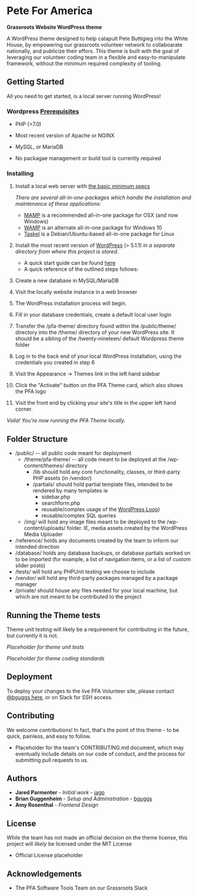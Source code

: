 # Pete For America

**Grassroots Website WordPress theme**

A WordPress theme designed to help catapult Pete Buttigieg into the White House, by empowering our grassroots volunteer network to collaboarate nationally, and publicize their effors. This theme is built with the goal of leveraging our volunteer coding team in a flexible and easy-to-manipulate framework, without the minimum required complexity of tooling.

## Getting Started

All you need to get started, is a local server running WordPress!

### Wordpress [Prerequisites](https://codex.wordpress.org/Template:Server_requirements)

- PHP (>7.0)
- Most recent version of Apache or NGINX
- MySQL, or MariaDB

- No packagae management or build tool is currently required

### Installing

1. Install a local web server with [the basic minimum specs](https://codex.wordpress.org/Template:Server_requirements)

   _There are several all-in-one-packages which handle the installation and maintenance of these applications:_

   - [MAMP](https://www.mamp.info/en/) is a recommended all-in-one package for OSX (and now Windows)
   - [WAMP](http://www.wampserver.com/en/) is an alternate all-in-one package for Windows 10
   - [Taskel](https://help.ubuntu.com/community/Tasksel) is a Debian/Ubuntu-based all-in-one package for Linux

2. Install the most recent version of [WordPress](https://wordpress.org/download/) (> 5.1.1) _in a separate directory from where this project is stored_.

   - A quick start guide can be found [here](https://codex.wordpress.org/Installing_WordPress)
   - A quick reference of the outlined steps follows:

3. Create a new database in MySQL/MariaDB

4. Visit the locally website instance in a web browser

5. The WordPress installation process will begin.

6. Fill in your database credentials, create a default local user login

7. Transfer the /pfa-theme/ directory found within the /public/theme/ directory into the /theme/ directory of your new WordPress site. It should be a sibling of the /twenty-nineteen/ default Wordpress theme folder

8. Log in to the back end of your local WordPress installation, using the credentials you created in step 6

9. Visit the Appearance -> Themes link in the left hand sidebar

10. Click the "Activate" button on the PFA Theme card, which also shows the PFA logo

11. Visit the front end by clicking your site's title in the upper left hand corner.

_Voila! You're now running the PFA Theme locally._

## Folder Structure

- /public/ -- all public code meant for deployment
  - /theme/pfa-theme/ -- all code meant to be deployed at the /wp-content/themes/ directory
    - /lib should hold any core functionality, classes, or third-party PHP assets (in /vendor/)
    - /partials/ should hold partial template files, intended to be rendered by many templates ie
      - sidebar.php
      - searchform.php
      - reusable/complex usage of the [WordPress Loop](https://codex.wordpress.org/The_Loop))
      - reusable/complex SQL queries
  - /img/ will hold any image files meant to be deployed to the /wp-content/uploads/ folder. IE, media assets created by the WordPress Media Uploader
- /reference/ holds any documents created by the team to inform our intended direction
- /database/ holds any database backups, or database partials worked on to be imported (for example, a list of navigation items, or a list of custom slider posts)
- /tests/ will hold any PHPUnit testing we choose to include
- /vendor/ will hold any third-party packages managed by a package manager
- /private/ should house any files needed for your local machine, but which are not meant to be contributed to the project

## Running the Theme tests

Theme unit testing will likely be a requirement for contributing in the future, but currently it is not.

_Placeholder for theme unit tests_

_Placeholder for theme coding standards_

## Deployment

To deploy your changes to the live PFA Volunteer site, please contact [@bguggs here](https://github.com/bguggs), or on Slack for SSH access.

## Contributing

We welcome contributions! In fact, that's the point of this theme - to be quick, painless, and easy to follow.

- Placeholder for the team's CONTRIBUTING.md document, which may eventually include details on our code of conduct, and the process for submitting pull requests to us.

## Authors

- **Jared Parmenter** - _Initial work_ - [jagp](https://github.com/jagp)
- **Brian Guggenheim** - _Setup and Administration_ - [bguggs](https://github.com/bguggs)
- **Amy Rosenthal** - _Frontend Design_

## License

While the team has not made an official decision on the theme license, this project will _likely_ be licensed under the MIT License

- Official License placeholder

## Acknowledgements

- The PFA Software Tools Team on our Grassroots Slack

